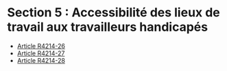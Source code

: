 # Section 5 : Accessibilité des lieux de travail aux travailleurs handicapés

* [Article R4214-26](./LEGIARTI000021188877.md)
* [Article R4214-27](./LEGIARTI000024247614.md)
* [Article R4214-28](./LEGIARTI000024769364.md)
